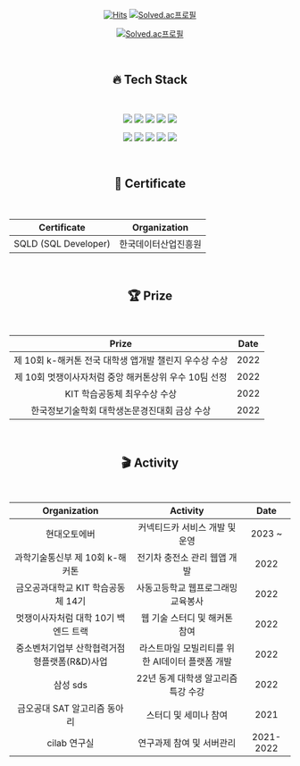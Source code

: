 <div align=center>
  
[![Hits](https://hits.seeyoufarm.com/api/count/incr/badge.svg?url=https://github.com/star-sil/star-sil&count_bg=%233DC1C8&title_bg=%23BCB3B3&icon=github.svg&icon_color=23E7E7E7%&title=hits&edge_flat=true)](https://hits.seeyoufarm.com)
[![Solved.ac프로필](http://mazassumnida.wtf/api/mini/generate_badge?boj=kse)](https://solved.ac/kse) 
  
[![Solved.ac프로필](http://mazassumnida.wtf/api/v2/generate_badge?boj=kse)](https://solved.ac/kse)
 
  
</div>
  
   <br>

<div align=center>
  <h2 align="center">🔥 Tech Stack</h2>
  <br>
  <p align="center">
    <img src="https://img.shields.io/badge/Python-3766AB?style=flat-square&logo=Python&logoColor=white"/></a>
    <img src="https://img.shields.io/badge/Java-orange?style=flat-square&logo=Java&logoColor=white"/></a>
    <img src="https://img.shields.io/badge/Spring-6DB33F?style=flat-square&logo=Spring&logoColor=white"/></a>
    <img src="https://img.shields.io/badge/SpringBoot-6DB33F?style=flat-square&logo=SpringBoot&logoColor=white"/></a>
    <img src="https://img.shields.io/badge/Django-092E20?style=flat-square&logo=django&logoColor=white"/></a>
  </p>
  </p>
    <p align="center">
    <img src="https://img.shields.io/badge/MySQL-4479A1?style=flat-square&logo=MySQL&logoColor=white"/></a>
    <img src="https://img.shields.io/badge/ELKStack-005571?style=flat-square&logo=ElasticStack&logoColor=white"/></a>
    <img src="https://img.shields.io/badge/NCP-blue?style=flat-square&logo=NAVER&logoColor=white"/></a>
    <img src="https://img.shields.io/badge/AWS-orange?style=flat-square&logo=AmazonAWS&logoColor=white"/></a>
    <img src="https://img.shields.io/badge/Docker-blue?style=flat-square&logo=Docker&logoColor=white"/></a>
  </p>
  
  <br>
    <h2 align="center"> 📕 Certificate</h2>
  <br>
  
  |Certificate|Organization|
  |:---:|:---:|
  |SQLD (SQL Developer)|한국데이터산업진흥원|
  
  <br>
    <h2 align="center"> 🏆 Prize</h2>
  <br>
  
  |Prize|Date|
  |:---:|:---:|
  |제 10회 k-해커톤 전국 대학생 앱개발 챌린지 우수상 수상|2022| 
  |제 10회 멋쟁이사자처럼 중앙 해커톤상위 우수 10팀 선정|2022|
  |KIT 학습공동체 최우수상 수상|2022|
  |한국정보기술학회 대학생논문경진대회 금상 수상|2022|
  
  <br>
    <h2 align="center"> 🎬 Activity</h2>
  <br>
  
  |Organization|Activity|Date|
  |:---:|:---:|:---:|
  |현대오토에버|커넥티드카 서비스 개발 및 운영|2023 ~ |
  |과학기술통신부 제 10회 k-해커톤|전기차 충전소 관리 웹앱 개발|2022| 
  |금오공과대학교 KIT 학습공동체 14기|사동고등학교 웹프로그래밍 교육봉사|2022|
  |멋쟁이사자처럼 대학 10기 백엔드 트랙|웹 기술 스터디 및 해커톤 참여|2022|
  |중소벤처기업부 산학협력거점형플랫폼(R&D)사업|라스트마일 모빌리티를 위한 AI데이터 플랫폼 개발|2022|
  |삼성 sds|22년 동계 대학생 알고리즘 특강 수강|2022|
  |금오공대 SAT 알고리즘 동아리|스터디 및 세미나 참여|2021|
  |cilab 연구실|연구과제 참여 및 서버관리|2021-2022|
  
</div>

